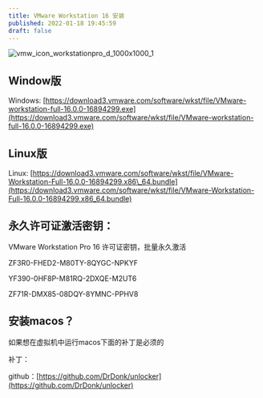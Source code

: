 ```yaml
---
title: VMware Workstation 16 安装
published: 2022-01-18 19:45:59
draft: false
---
```


![vmw_icon_workstationpro_d_1000x1000_1](https://kozakemi.oss-cn-beijing.aliyuncs.com/vmw_icon_workstationpro_d_1000x1000_1.png)

## Window版

Windows: [https://download3.vmware.com/software/wkst/file/VMware-workstation-full-16.0.0-16894299.exe](https://download3.vmware.com/software/wkst/file/VMware-workstation-full-16.0.0-16894299.exe)

## Linux版

Linux: [https://download3.vmware.com/software/wkst/file/VMware-Workstation-Full-16.0.0-16894299.x86\_64.bundle](https://download3.vmware.com/software/wkst/file/VMware-Workstation-Full-16.0.0-16894299.x86_64.bundle)

## **永久许可证激活密钥**：

VMware Workstation Pro 16 许可证密钥，批量永久激活

ZF3R0-FHED2-M80TY-8QYGC-NPKYF

YF390-0HF8P-M81RQ-2DXQE-M2UT6

ZF71R-DMX85-08DQY-8YMNC-PPHV8

## 安装macos？

如果想在虚拟机中运行macos下面的补丁是必须的

补丁：

github：[https://github.com/DrDonk/unlocker](https://github.com/DrDonk/unlocker)